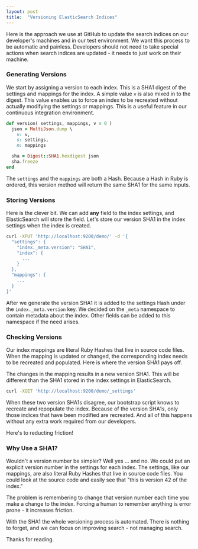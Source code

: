 ```yaml
---
layout: post
title:  "Versioning ElasticSearch Indices"
---
```


Here is the approach we use at GitHub to update the search indices on our
developer's machines and in our test environment. We want this process to be
automatic and painless. Developers should not need to take special actions
when search indices are updated - it needs to just work on their machine.

### Generating Versions

We start by assigning a version to each index. This is a SHA1 digest of the
settings and mappings for the index. A simple value `v` is also mixed in to
the digest. This value enables us to force an index to be recreated without
actually modifying the settings or mappings. This is a useful feature in our
continuous integration environment.

```ruby
def version( settings, mappings, v = 0 )
  json = MultiJson.dump \
    v: v,
    s: settings,
    m: mappings

  sha = Digest::SHA1.hexdigest json
  sha.freeze
end
```

The `settings` and the `mappings` are both a Hash. Because a Hash in Ruby is
ordered, this version method will return the same SHA1 for the same inputs.

### Storing Versions

Here is the clever bit. We can add **any** field to the index settings, and
ElasticSearch will store the field. Let's store our version SHA1 in the index
settings when the index is created.

```bash
curl -XPUT 'http://localhost:9200/demo/' -d '{
  "settings": {
    "index._meta.version": "SHA1",
    "index": {
      ...
    }
  },
  "mappings": {
    ...
  }
}'
```

After we generate the version SHA1 it is added to the settings Hash under the
`index._meta.version` key. We decided on the `_meta` namespace to contain
metadata about the index. Other fields can be added to this namespace if the
need arises.

### Checking Versions

Our index mappings are literal Ruby Hashes that live in source code files.
When the mapping is updated or changed, the corresponding index needs to be
recreated and populated. Here is where the version SHA1 pays off.

The changes in the mapping results in a new version SHA1. This will be
different than the SHA1 stored in the index settings in ElasticSearch.

```bash
curl -XGET 'http://localhost:9200/demo/_settings'
```

When these two version SHA1s disagree, our bootstrap script knows to recreate
and repopulate the index. Because of the version SHA1s, only those indices
that have been modified are recreated. And all of this happens without any
extra work required from our developers.

Here's to reducting friction!

### Why Use a SHA1?

Wouldn't a version number be simpler? Well yes ... and no. We could put an
explicit version number in the settings for each index. The settings, like our
mappings, are also literal Ruby Hashes that live in source code files. You
could look at the source code and easily see that "this is version 42 of the
index."

The problem is remembering to change that version number each time you make a
change to the index. Forcing a human to remember anything is error prone - it
increases friction.

With the SHA1 the whole versioning process is automated. There is nothing to
forget, and we can focus on improving search - not managing search.

Thanks for reading.
